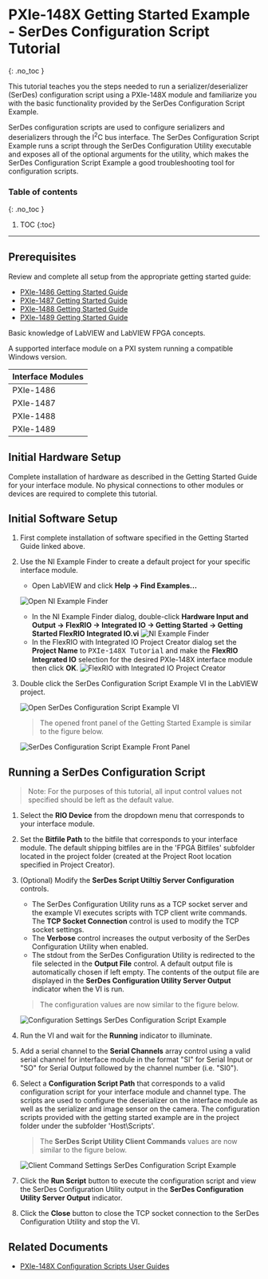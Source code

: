 # PXIe-148X Getting Started Example - SerDes Configuration Script Tutorial
{: .no_toc }

This tutorial teaches you the steps needed to run a serializer/deserializer (SerDes) configuration script using a PXIe-148X module and familiarize you with the basic functionality provided by the SerDes Configuration Script Example.

SerDes configuration scripts are used to configure serializers and deserializers through the I<sup>2</sup>C bus interface. The SerDes Configuration Script Example runs a script through the SerDes Configuration Utility executable and exposes all of the optional arguments for the utility, which makes the SerDes Configuration Script Example a good troubleshooting tool for configuration scripts. 

### Table of contents
{: .no_toc }

1. TOC
{:toc}

---

## Prerequisites

Review and complete all setup from the appropriate getting started guide:
- [PXIe-1486 Getting Started Guide](https://www.ni.com/docs/en-US/bundle/pxie-1486-getting-started/)
- [PXIe-1487 Getting Started Guide](https://www.ni.com/docs/en-US/bundle/pxie-1487-getting-started/)
- [PXIe-1488 Getting Started Guide](https://www.ni.com/docs/en-US/bundle/pxie-1488-getting-started/)
- [PXIe-1489 Getting Started Guide](https://www.ni.com/docs/en-US/bundle/pxie-1489-getting-started/)

Basic knowledge of LabVIEW and LabVIEW FPGA concepts. 

A supported interface module on a PXI system running a compatible Windows version.

| **Interface Modules** |
|-----------------------|
| PXIe-1486             |
| PXIe-1487             |
| PXIe-1488             |
| PXIe-1489             |

## Initial Hardware Setup

Complete installation of hardware as described in the Getting Started Guide for your interface module. No physical connections to other modules or devices are required to complete this tutorial.

## Initial Software Setup

1.  First complete installation of software specified in the Getting Started Guide linked above.
2.  Use the NI Example Finder to create a default project for your specific interface module.
    - Open LabVIEW and click **Help -> Find Examples...**
    
    ![Open NI Example Finder](../../images/LabVIEW-Help-FindExamples.png)
    - In the NI Example Finder dialog, double-click **Hardware Input and Output -> FlexRIO -> Integrated IO -> Getting Started -> Getting Started FlexRIO Integrated IO.vi**
    ![NI Example Finder](../../images/NIExampleFinder-GSEFlexRIOWithIntegratedIO.png)
    - In the FlexRIO with Integrated IO Project Creator dialog set the **Project Name** to <font face = "courier new">PXIe-148X Tutorial</font> and make the **FlexRIO Integrated IO** selection for the desired PXIe-148X interface module then click **OK**.
    ![FlexRIO with Integrated IO Project Creator](../../images/FlexRIOWithIntegratedIOProjectCreator-PXIe-148XTutorial.png)

3.  Double click the SerDes Configuration Script Example VI in the LabVIEW project.

    ![Open SerDes Configuration Script Example VI](../../images/PXIe-148X-SerDesConfigScript-Project.png)

    > The opened front panel of the Getting Started Example is similar to the figure below.

    ![SerDes Configuration Script Example Front Panel](../../images/PXIe-148X-SerDesConfigScript-FrontPanel.png)

## Running a SerDes Configuration Script

> Note: For the purposes of this tutorial, all input control values not specified should be left as the default value.

1. Select the **RIO Device** from the dropdown menu that corresponds to your interface module.
2. Set the **Bitfile Path** to the bitfile that corresponds to your interface module. The default shipping bitfiles are in the 'FPGA Bitfiles' subfolder located in the project folder (created at the Project Root location specified in Project Creator).
3. (Optional) Modify the **SerDes Script Utiltiy Server Configuration** controls.
   - The SerDes Configuration Utility runs as a TCP socket server and the example VI executes scripts with TCP client write commands. The **TCP Socket Connection** control is used to modify the TCP socket settings.
   - The **Verbose** control increases the output verbosity of the SerDes Configuration Utility when enabled.
   - The stdout from the SerDes Configuration Utility is redirected to the file selected in the **Output File** control. A default output file is automatically chosen if left empty. The contents of the output file are displayed in the **SerDes Configuration Utility Server Output** indicator when the VI is run.

    > The configuration values are now similar to the figure below.

    ![Configuration Settings SerDes Configuration Script Example](../../images/PXIe-148X-SerDesConfigScript-ConfigurationSettings.png)

4. Run the VI and wait for the **Running** indicator to illuminate.
5. Add a serial channel to the **Serial Channels** array control using a valid serial channel for interface module in the format "SI" for Serial Input or "SO" for Serial Output followed by the channel number (i.e. "SI0").
6. Select a **Configuration Script Path** that corresponds to a valid configuration script for your interface module and channel type. The scripts are used to configure the deserializer on the interface module as well as the serializer and image sensor on the camera. The configuration scripts provided with the getting started example are in the project folder under the subfolder 'Host\\Scripts'.
 
    > The **SerDes Script Utility Client Commands** values are now similar to the figure below.

    ![Client Command Settings SerDes Configuration Script Example](../../images/PXIe-148X-SerDesConfigScript-ClientCommandSettings.png)

7. Click the **Run Script** button to execute the configuration script and view the SerDes Configuration Utility output in the **SerDes Configuration Utility Server Output** indicator.
8. Click the **Close** button to close the TCP socket connection to the SerDes Configuration Utility and stop the VI.

## Related Documents
- [PXIe-148X Configuration Scripts User Guides](../../reference/config-scripts-user-guide.md)